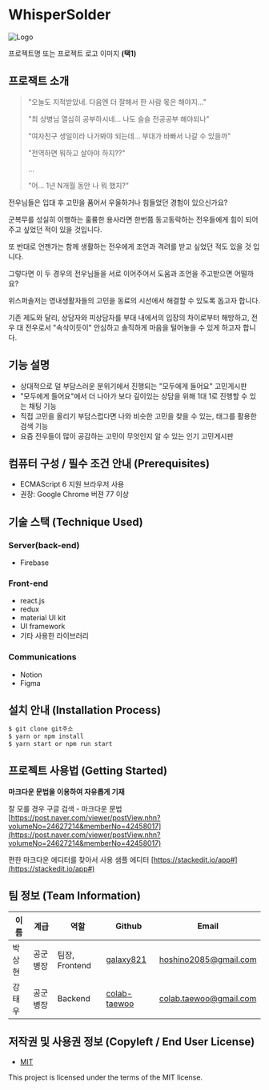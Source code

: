 # WhisperSolder

![Logo](https://logosbynick.com/wp-content/uploads/2018/03/final-logo-example.png)

프로젝트명 또는 프로젝트 로고 이미지 **(택1)**


## 프로잭트 소개

>
> "오늘도 지적받았네. 다음엔 더 잘해서 한 사람 몫은 해야지..."
> 
> "최 상병님 열심히 공부하시네... 나도 슬슬 전공공부 해야되나"
> 
> "여자친구 생일이라 나가봐야 되는데... 부대가 바빠서 나갈 수 있을까"
> 
> "전역하면 뭐하고 살아야 하지??"
>
> ...
>
> "어... 1년 N개월 동안 나 뭐 했지?"
>

전우님들은 입대 후 고민을 품어서 우울하거나 힘들었던 경험이 있으신가요?

군복무를 성실히 이행하는 훌륭한 용사라면 한번쯤 동고동락하는 전우들에게 힘이 되어 주고 싶었던 적이 있을 것입니다. 

또 반대로 언젠가는 함께 생활하는 전우에게 조언과 격려를 받고 싶었던 적도 있을 것
입니다.

그렇다면 이 두 경우의 전우님들을 서로 이어주어서 도움과 조언을 주고받으면 어떨까요?

위스퍼솔저는 영내생활자들의 고민을 동료의 시선에서 해결할 수 있도록 돕고자 합니다.

기존 제도와 달리, 상담자와 피상담자를 부대 내에서의 입장의 차이로부터 해방하고, 전우 대 전우로서 "속삭이듯이" 안심하고 솔직하게 마음을 털어놓을 수 있게 하고자 합니다.

## 기능 설명
- 상대적으로 덜 부담스러운 분위기에서 진행되는 "모두에게 들어요" 고민게시판
- "모두에게 들어요"에서 더 나아가 보다 깊이있는 상담을 위해 1대 1로 진행할 수 있는 채팅 기능
- 직접 고민을 올리기 부담스럽다면 나와 비슷한 고민을 찾을 수 있는, 태그를 활용한 검색 기능
- 요즘 전우들이 많이 공감하는 고민이 무엇인지 알 수 있는 인기 고민게시판

## 컴퓨터 구성 / 필수 조건 안내 (Prerequisites)
- ECMAScript 6 지원 브라우저 사용
- 권장: Google Chrome 버젼 77 이상

## 기술 스택 (Technique Used)

### Server(back-end)
- Firebase

### Front-end
- react.js
- redux
- material UI kit
- UI framework
- 기타 사용한 라이브러리

### Communications
- Notion
- Figma

## 설치 안내 (Installation Process)

```bash
$ git clone git주소
$ yarn or npm install
$ yarn start or npm run start
```

## 프로젝트 사용법 (Getting Started)

**마크다운 문법을 이용하여 자유롭게 기재**

잘 모를 경우
구글 검색 - 마크다운 문법
[https://post.naver.com/viewer/postView.nhn?volumeNo=24627214&memberNo=42458017](https://post.naver.com/viewer/postView.nhn?volumeNo=24627214&memberNo=42458017)

편한 마크다운 에디터를 찾아서 사용
샘플 에디터 [https://stackedit.io/app#](https://stackedit.io/app#)

## 팀 정보 (Team Information)

이름 | 계급 | 역할 | Github | Email
------ | ----- | ----- | -------- | ----
박상현 | 공군 병장 | 팀장, Frontend | [galaxy821](https://github.com/galaxy821) | hoshino2085@gmail.com
강태우 | 공군 병장 | Backend | [colab-taewoo](https://github.com/colab-taewoo) | colab.taewoo@gmail.com

## 저작권 및 사용권 정보 (Copyleft / End User License)

- [MIT](https://github.com/osam2020-WEB/Sample-ProjectName-TeamName/blob/master/license.md)

This project is licensed under the terms of the MIT license.    
